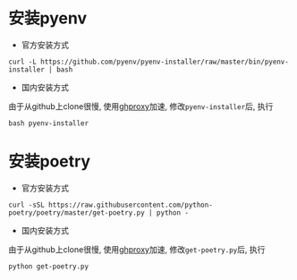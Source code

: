 # 安装pyenv
- 官方安装方式
```shell script
curl -L https://github.com/pyenv/pyenv-installer/raw/master/bin/pyenv-installer | bash
```

- 国内安装方式

由于从github上clone很慢, 使用[ghproxy](https://ghproxy.com/)加速, 修改`pyenv-installer`后, 执行
```shell script
bash pyenv-installer
```

# 安装poetry
- 官方安装方式
```shell script
curl -sSL https://raw.githubusercontent.com/python-poetry/poetry/master/get-poetry.py | python -
```

- 国内安装方式

由于从github上clone很慢, 使用[ghproxy](https://ghproxy.com/)加速, 修改`get-poetry.py`后, 执行
```shell script
python get-poetry.py
```